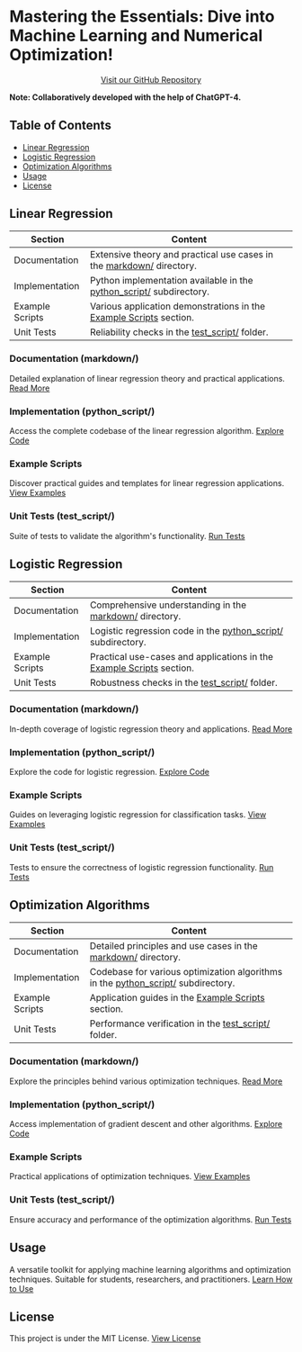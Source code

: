 # Mastering the Essentials: Dive into Machine Learning and Numerical Optimization!

<p align="center">
 <a href="https://github.com/mburakbozbey/ml-optimization-toolkit">Visit our GitHub Repository</a><br>
</p>

**Note: Collaboratively developed with the help of ChatGPT-4.**

## Table of Contents
- [Linear Regression](#linear-regression)
- [Logistic Regression](#logistic-regression)
- [Optimization Algorithms](#optimization-algorithms)
- [Usage](#usage)
- [License](#license)

## Linear Regression

| Section | Content |
| ------- | ------- |
| Documentation | Extensive theory and practical use cases in the [markdown/](https://github.com/mburakbozbey/ml-optimization-toolkit#linear-regression) directory. |
| Implementation | Python implementation available in the [python_script/](https://github.com/mburakbozbey/ml-optimization-toolkit#linear-regression) subdirectory. |
| Example Scripts | Various application demonstrations in the [Example Scripts](https://github.com/mburakbozbey/ml-optimization-toolkit#linear-regression) section. |
| Unit Tests | Reliability checks in the [test_script/](https://github.com/mburakbozbey/ml-optimization-toolkit#linear-regression) folder. |

### Documentation (markdown/)
Detailed explanation of linear regression theory and practical applications. [Read More](https://github.com/mburakbozbey/ml-optimization-toolkit#linear-regression)

### Implementation (python_script/)
Access the complete codebase of the linear regression algorithm. [Explore Code](https://github.com/mburakbozbey/ml-optimization-toolkit#linear-regression)

### Example Scripts
Discover practical guides and templates for linear regression applications. [View Examples](https://github.com/mburakbozbey/ml-optimization-toolkit#linear-regression)

### Unit Tests (test_script/)
Suite of tests to validate the algorithm's functionality. [Run Tests](https://github.com/mburakbozbey/ml-optimization-toolkit#linear-regression)

## Logistic Regression

| Section | Content |
| ------- | ------- |
| Documentation | Comprehensive understanding in the [markdown/](https://github.com/mburakbozbey/ml-optimization-toolkit#logistic-regression) directory. |
| Implementation | Logistic regression code in the [python_script/](https://github.com/mburakbozbey/ml-optimization-toolkit#logistic-regression) subdirectory. |
| Example Scripts | Practical use-cases and applications in the [Example Scripts](https://github.com/mburakbozbey/ml-optimization-toolkit#logistic-regression) section. |
| Unit Tests | Robustness checks in the [test_script/](https://github.com/mburakbozbey/ml-optimization-toolkit#logistic-regression) folder. |

### Documentation (markdown/)
In-depth coverage of logistic regression theory and applications. [Read More](https://github.com/mburakbozbey/ml-optimization-toolkit#logistic-regression)

### Implementation (python_script/)
Explore the code for logistic regression. [Explore Code](https://github.com/mburakbozbey/ml-optimization-toolkit#logistic-regression)

### Example Scripts
Guides on leveraging logistic regression for classification tasks. [View Examples](https://github.com/mburakbozbey/ml-optimization-toolkit#logistic-regression)

### Unit Tests (test_script/)
Tests to ensure the correctness of logistic regression functionality. [Run Tests](https://github.com/mburakbozbey/ml-optimization-toolkit#logistic-regression)

## Optimization Algorithms

| Section | Content |
| ------- | ------- |
| Documentation | Detailed principles and use cases in the [markdown/](https://github.com/mburakbozbey/ml-optimization-toolkit#optimization-algorithms) directory. |
| Implementation | Codebase for various optimization algorithms in the [python_script/](https://github.com/mburakbozbey/ml-optimization-toolkit#optimization-algorithms) subdirectory. |
| Example Scripts | Application guides in the [Example Scripts](https://github.com/mburakbozbey/ml-optimization-toolkit#optimization-algorithms) section. |
| Unit Tests | Performance verification in the [test_script/](https://github.com/mburakbozbey/ml-optimization-toolkit#optimization-algorithms) folder. |

### Documentation (markdown/)
Explore the principles behind various optimization techniques. [Read More](https://github.com/mburakbozbey/ml-optimization-toolkit#optimization-algorithms)

### Implementation (python_script/)
Access implementation of gradient descent and other algorithms. [Explore Code](https://github.com/mburakbozbey/ml-optimization-toolkit#optimization-algorithms)

### Example Scripts
Practical applications of optimization techniques. [View Examples](https://github.com/mburakbozbey/ml-optimization-toolkit#optimization-algorithms)

### Unit Tests (test_script/)
Ensure accuracy and performance of the optimization algorithms. [Run Tests](https://github.com/mburakbozbey/ml-optimization-toolkit#optimization-algorithms)

## Usage

A versatile toolkit for applying machine learning algorithms and optimization techniques. Suitable for students, researchers, and practitioners. [Learn How to Use](https://github.com/mburakbozbey/ml-optimization-toolkit#usage)

## License

This project is under the MIT License. [View License](https://github.com/mburakbozbey/ml-optimization-toolkit/blob/main/LICENSE)
